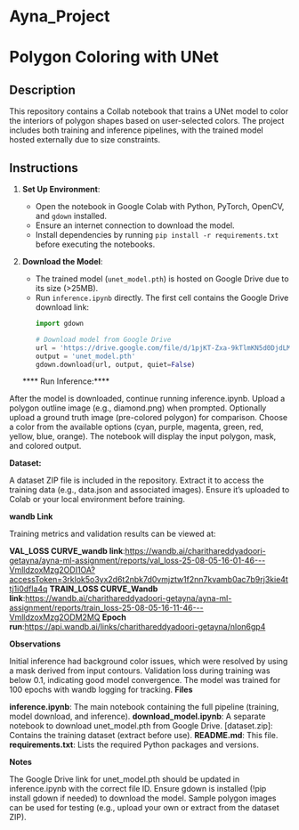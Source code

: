 # Ayna_Project
# Polygon Coloring with UNet

## Description
This repository contains a Collab notebook that trains a UNet model to color the interiors of polygon shapes based on user-selected colors. The project includes both training and inference pipelines, with the trained model hosted externally due to size constraints.

## Instructions
1. **Set Up Environment**:
   - Open the notebook in Google Colab  with Python, PyTorch, OpenCV, and `gdown` installed.
   - Ensure an internet connection to download the model.
   - Install dependencies by running `pip install -r requirements.txt` before executing the notebooks.

2. **Download the Model**:
   - The trained model (`unet_model.pth`) is hosted on Google Drive due to its size (>25MB).
   - Run `inference.ipynb` directly. The first cell contains the Google Drive download link:
     ```python
     import gdown

     # Download model from Google Drive
     url = 'https://drive.google.com/file/d/1pjKT-Zxa-9kTlmKN5d0DjdLMvOcX72NM/view?usp=sharing'  
     output = 'unet_model.pth'
     gdown.download(url, output, quiet=False)

   **** Run Inference:****

After the model is downloaded, continue running inference.ipynb.
Upload a polygon outline image (e.g., diamond.png) when prompted.
Optionally upload a ground truth image (pre-colored polygon) for comparison.
Choose a color from the available options (cyan, purple, magenta, green, red, yellow, blue, orange).
The notebook will display the input polygon, mask, and colored output.


**Dataset:**

A dataset ZIP file is included in the repository. Extract it to access the training data (e.g., data.json and associated images). Ensure it’s uploaded to Colab or your local environment before training.

**wandb Link**

Training metrics and validation results can be viewed at:

**VAL_LOSS CURVE_wandb link**:https://wandb.ai/charithareddyadoori-getayna/ayna-ml-assignment/reports/val_loss-25-08-05-16-01-46---VmlldzoxMzg2ODI1OA?accessToken=3rklok5o3yx2d6t2nbk7d0vmjztw1f2nn7kvamb0ac7b9rj3kie4ttj1i0dfla4q
**TRAIN_LOSS CURVE_Wandb link**:https://wandb.ai/charithareddyadoori-getayna/ayna-ml-assignment/reports/train_loss-25-08-05-16-11-46---VmlldzoxMzg2ODM2MQ
**Epoch run**:https://api.wandb.ai/links/charithareddyadoori-getayna/nlon6gp4

**Observations**

Initial inference had background color issues, which were resolved by using a mask derived from input contours.
Validation loss during training was below 0.1, indicating good model convergence.
The model was trained for 100 epochs with wandb logging for tracking.
**Files**

**inference.ipynb**: The main notebook containing the full pipeline (training, model download, and inference).
**download_model.ipynb**: A separate notebook to download unet_model.pth from Google Drive.
[dataset.zip]: Contains the training dataset (extract before use).
**README.md**: This file.
**requirements.txt**: Lists the required Python packages and versions.

**Notes**

The Google Drive link for unet_model.pth should be updated in inference.ipynb with the correct file ID.
Ensure gdown is installed (!pip install gdown if needed) to download the model.
Sample polygon images can be used for testing (e.g., upload your own or extract from the dataset ZIP).
